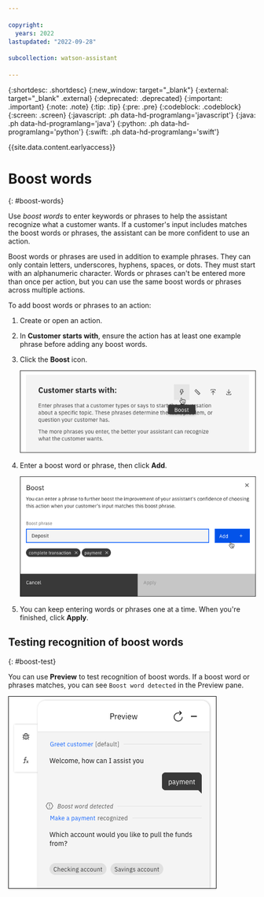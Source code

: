 ```yaml
---

copyright:
  years: 2022
lastupdated: "2022-09-28"

subcollection: watson-assistant

---
```


{:shortdesc: .shortdesc}
{:new_window: target="_blank"}
{:external: target="_blank" .external}
{:deprecated: .deprecated}
{:important: .important}
{:note: .note}
{:tip: .tip}
{:pre: .pre}
{:codeblock: .codeblock}
{:screen: .screen}
{:javascript: .ph data-hd-programlang='javascript'}
{:java: .ph data-hd-programlang='java'}
{:python: .ph data-hd-programlang='python'}
{:swift: .ph data-hd-programlang='swift'}



{{site.data.content.earlyaccess}}

# Boost words
{: #boost-words}

Use *boost words* to enter keywords or phrases to help the assistant recognize what a customer wants. If a customer's input includes matches the boost words or phrases, the assistant can be more confident to use an action. 

Boost words or phrases are used in addition to example phrases. They can only contain letters, underscores, hyphens, spaces, or dots. They must start with an alphanumeric character. Words or phrases can't be entered more than once per action, but you can use the same boost words or phrases across multiple actions.

To add boost words or phrases to an action:

1. Create or open an action. 

1. In **Customer starts with**, ensure the action has at least one example phrase before adding any boost words.

1. Click the **Boost** icon.

   ![Boost](images/boost-icon.png)

1. Enter a boost word or phrase, then click **Add**.

   ![Boost](images/boost-modal.png)

1. You can keep entering words or phrases one at a time. When you're finished, click **Apply**.

## Testing recognition of boost words
{: #boost-test}

You can use **Preview** to test recognition of boost words. If a boost word or phrases matches, you can see `Boost word detected` in the Preview pane.

![Boost preview](images/boost-preview.png)

